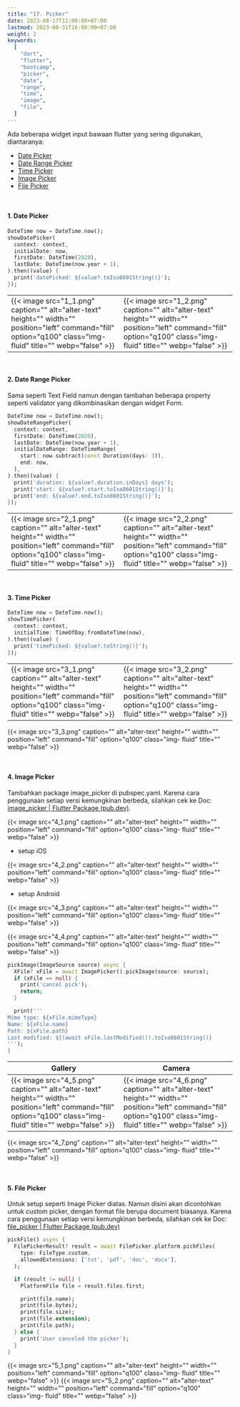 ```yaml
---
title: "17. Picker"
date: 2023-08-17T11:00:00+07:00
lastmod: 2023-08-31T16:00:00+07:00
weight: 2
keywords:
  [
    "dart",
    "flutter",
    "bootcamp",
    "picker",
    "date",
    "range",
    "time",
    "image",
    "file",
  ]
---
```


Ada beberapa widget input bawaan flutter yang sering digunakan, diantaranya:

- [Date Picker](#1-date-picker)
- [Date Range Picker](#2-date-range-picker)
- [Time Picker](#3-time-picker)
- [Image Picker](#4-image-picker)
- [File Picker](#5-file-picker)

<br>

#### 1. Date Picker

```dart
DateTime now = DateTime.now();
showDatePicker(
  context: context,
  initialDate: now,
  firstDate: DateTime(2020),
  lastDate: DateTime(now.year + 1),
).then((value) {
  print('datePicked: ${value?.toIso8601String()}');
});
```

|                                                                                                                                                                  |                                                                                                                                                                  |
| ---------------------------------------------------------------------------------------------------------------------------------------------------------------- | ---------------------------------------------------------------------------------------------------------------------------------------------------------------- |
| {{< image src="1_1.png" caption="" alt="alter-text" height="" width="" position="left" command="fill" option="q100" class="img- fluid" title="" webp="false" >}} | {{< image src="1_2.png" caption="" alt="alter-text" height="" width="" position="left" command="fill" option="q100" class="img- fluid" title="" webp="false" >}} |

<br>

#### 2. Date Range Picker

Sama seperti Text Field namun dengan tambahan beberapa property seperti validator yang dikombinasikan dengan widget Form.

```dart
DateTime now = DateTime.now();
showDateRangePicker(
  context: context,
  firstDate: DateTime(2020),
  lastDate: DateTime(now.year + 1),
  initialDateRange: DateTimeRange(
    start: now.subtract(const Duration(days: 3)),
    end: now,
  ),
).then((value) {
  print('duration: ${value?.duration.inDays} days');
  print('start: ${value?.start.toIso8601String()}');
  print('end: ${value?.end.toIso8601String()}');
});
```

|                                                                                                                                                                  |                                                                                                                                                                  |
| ---------------------------------------------------------------------------------------------------------------------------------------------------------------- | ---------------------------------------------------------------------------------------------------------------------------------------------------------------- |
| {{< image src="2_1.png" caption="" alt="alter-text" height="" width="" position="left" command="fill" option="q100" class="img- fluid" title="" webp="false" >}} | {{< image src="2_2.png" caption="" alt="alter-text" height="" width="" position="left" command="fill" option="q100" class="img- fluid" title="" webp="false" >}} |

<br>

#### 3. Time Picker

```dart
DateTime now = DateTime.now();
showTimePicker(
  context: context,
  initialTime: TimeOfDay.fromDateTime(now),
).then((value) {
  print('timePicked: ${value?.toString()}');
});
```

|                                                                                                                                                                  |                                                                                                                                                                  |
| ---------------------------------------------------------------------------------------------------------------------------------------------------------------- | ---------------------------------------------------------------------------------------------------------------------------------------------------------------- |
| {{< image src="3_1.png" caption="" alt="alter-text" height="" width="" position="left" command="fill" option="q100" class="img- fluid" title="" webp="false" >}} | {{< image src="3_2.png" caption="" alt="alter-text" height="" width="" position="left" command="fill" option="q100" class="img- fluid" title="" webp="false" >}} |

{{< image src="3_3.png" caption="" alt="alter-text" height="" width="" position="left" command="fill" option="q100" class="img- fluid" title="" webp="false" >}}

<br>

#### 4. Image Picker

Tambahkan package image_picker di pubspec.yaml. Karena cara penggunaan setiap versi kemungkinan berbeda, silahkan cek ke Doc: [image_picker | Flutter Package (pub.dev)](https://pub.dev/packages/image_picker).

{{< image src="4_1.png" caption="" alt="alter-text" height="" width="" position="left" command="fill" option="q100" class="img- fluid" title="" webp="false" >}}

- setup iOS

{{< image src="4_2.png" caption="" alt="alter-text" height="" width="" position="left" command="fill" option="q100" class="img- fluid" title="" webp="false" >}}

- setup Android

{{< image src="4_3.png" caption="" alt="alter-text" height="" width="" position="left" command="fill" option="q100" class="img- fluid" title="" webp="false" >}}

{{< image src="4_4.png" caption="" alt="alter-text" height="" width="" position="left" command="fill" option="q100" class="img- fluid" title="" webp="false" >}}

```dart
pickImage(ImageSource source) async {
  XFile? xFile = await ImagePicker().pickImage(source: source);
  if (xFile == null) {
    print('cancel pick');
    return;
  }

  print('''
Mime type: ${xFile.mimeType}
Name: ${xFile.name}
Path: ${xFile.path}
Last modified: ${(await xFile.lastModified()).toIso8601String()}
''');
}
```

| Gallery                                                                                                                                                          | Camera                                                                                                                                                           |
| ---------------------------------------------------------------------------------------------------------------------------------------------------------------- | ---------------------------------------------------------------------------------------------------------------------------------------------------------------- |
| {{< image src="4_5.png" caption="" alt="alter-text" height="" width="" position="left" command="fill" option="q100" class="img- fluid" title="" webp="false" >}} | {{< image src="4_6.png" caption="" alt="alter-text" height="" width="" position="left" command="fill" option="q100" class="img- fluid" title="" webp="false" >}} |

{{< image src="4_7.png" caption="" alt="alter-text" height="" width="" position="left" command="fill" option="q100" class="img- fluid" title="" webp="false" >}}

<br>

#### 5. File Picker

Untuk setup seperti Image Picker diatas. Namun disini akan dicontohkan untuk custom picker, dengan format file berupa document biasanya. Karena cara penggunaan setiap versi kemungkinan berbeda, silahkan cek ke Doc: [file_picker | Flutter Package (pub.dev)](https://pub.dev/packages/file_picker)

```dart
pickFile() async {
  FilePickerResult? result = await FilePicker.platform.pickFiles(
    type: FileType.custom,
    allowedExtensions: ['txt', 'pdf', 'doc', 'docx'],
  );

  if (result != null) {
    PlatformFile file = result.files.first;

    print(file.name);
    print(file.bytes);
    print(file.size);
    print(file.extension);
    print(file.path);
  } else {
    print('User canceled the picker');
  }
}
```

{{< image src="5_1.png" caption="" alt="alter-text" height="" width="" position="left" command="fill" option="q100" class="img- fluid" title="" webp="false" >}}
{{< image src="5_2.png" caption="" alt="alter-text" height="" width="" position="left" command="fill" option="q100" class="img- fluid" title="" webp="false" >}}

<br>
